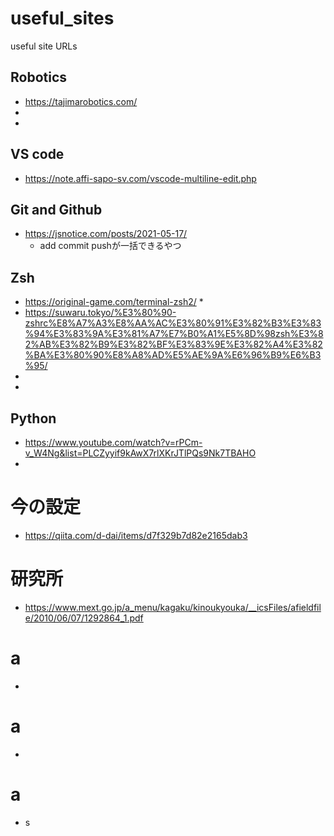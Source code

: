 # useful_sites
useful site URLs
## Robotics
* https://tajimarobotics.com/
* 
* 
## VS code
* https://note.affi-sapo-sv.com/vscode-multiline-edit.php

## Git and Github
* https://jsnotice.com/posts/2021-05-17/
    * add commit pushが一括できるやつ
## Zsh
* https://original-game.com/terminal-zsh2/
    * 
* https://suwaru.tokyo/%E3%80%90-zshrc%E8%A7%A3%E8%AA%AC%E3%80%91%E3%82%B3%E3%83%94%E3%83%9A%E3%81%A7%E7%B0%A1%E5%8D%98zsh%E3%82%AB%E3%82%B9%E3%82%BF%E3%83%9E%E3%82%A4%E3%82%BA%E3%80%90%E8%A8%AD%E5%AE%9A%E6%96%B9%E6%B3%95/
* 
* 

## Python
* https://www.youtube.com/watch?v=rPCm-v_W4Ng&list=PLCZyyif9kAwX7rlXKrJTlPQs9Nk7TBAHO
* 

# 今の設定
* https://qiita.com/d-dai/items/d7f329b7d82e2165dab3

# 研究所
* https://www.mext.go.jp/a_menu/kagaku/kinoukyouka/__icsFiles/afieldfile/2010/06/07/1292864_1.pdf

# a
* 

# a
* 

# a
* s